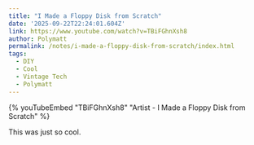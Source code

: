 ```yaml
---
title: "I Made a Floppy Disk from Scratch"
date: '2025-09-22T22:24:01.604Z'
link: https://www.youtube.com/watch?v=TBiFGhnXsh8
author: Polymatt
permalink: /notes/i-made-a-floppy-disk-from-scratch/index.html
tags:
  - DIY
  - Cool
  - Vintage Tech
  - Polymatt
---
```

{% youTubeEmbed "TBiFGhnXsh8" "Artist - I Made a Floppy Disk from Scratch" %}

This was just so cool.